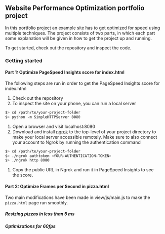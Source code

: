## Website Performance Optimization portfolio project
In this portfolio project an example site has to get optimized for speed using multiple techniques. 
The project consists of two parts, in which each part some explanation will be given in how to get the project up and running.

To get started, check out the repository and inspect the code.

### Getting started

#### Part 1: Optimize PageSpeed Insights score for index.html
The following steps are run in order to get the PageSpeed Insights score for index.html:
1. Check out the repository
1. To inspect the site on your phone, you can run a local server

  ```bash
  $> cd /path/to/your-project-folder
  $> python -m SimpleHTTPServer 8080
  ```

1. Open a browser and visit localhost:8080
1. Download and install [ngrok](https://ngrok.com/) to the top-level of your project directory to make your local server accessible remotely. Make sure to also  connect your account to Ngrok by running the authentication command

  ``` bash
  $> cd /path/to/your-project-folder
  $> ./ngrok authtoken <YOUR-AUTHENTICATION-TOKEN>
  $> ./ngrok http 8080
  ```

1. Copy the public URL in Ngrok and run it in PageSpeed Insights to see the score.

#### Part 2: Optimize Frames per Second in pizza.html
Two main modifications have been made in view/js/main.js to make the ```pizza.html``` page run smoothly.

##### Resizing pizzas in less than 5 ms

##### Optimizations for 60fps

